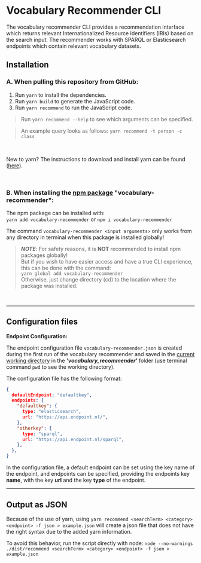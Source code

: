 # Vocabulary Recommender CLI
The vocabulary recommender CLI provides a recommendation interface which returns relevant Internationalized Resource Identifiers (IRIs) based on the search input. The recommender works with SPARQL or Elasticsearch endpoints which contain relevant vocabulary datasets.

## Installation
### A. When pulling this repository from GitHub:
1. Run `yarn` to install the dependencies.
2. Run `yarn build` to generate the JavaScript code.
3. Run `yarn recommend` to run the JavaScript code. 
> Run `yarn recommend --help` to see which arguments can be specified.

> An example query looks as follows: `yarn recommend -t person -c class`
> 
&nbsp;

New to yarn? The instructions to download and install yarn can be found ([here](https://yarnpkg.com/getting-started/install)). 

&nbsp;

### B. When installing the [npm package](https://www.npmjs.com/package/vocabulary-recommender) "vocabulary-recommender":
The npm package can be installed with:  
`yarn add vocabulary-recommender` or `npm i vocabulary-recommender`  

The command `vocabulary-recommender <input arguments>` only works from any directory in terminal when this package is installed globally!

> **_NOTE_**: For safety reasons, it is **NOT** recommended to install npm packages globally!  
> But if you wish to have easier access and have a true CLI experience, this can be done with the command:  
`yarn global add vocabulary-recommender`  
> Otherwise, just change directory (cd) to the location where the package was installed. 

&nbsp;

-----------------------
## Configuration files

**Endpoint Configuration:** 

The endpoint configuration file `vocabulary-recommender.json` is created during the first run of the vocabulary recommender and saved in the <ins>current working directory</ins> in the ***'vocabulary_recommender'*** folder (use terminal command `pwd` to see the working directory). 

The configuration file has the following format:
```JSON
{
  defaultEndpoint: "defaultkey",
  endpoints: {
    "defaultkey": {
      type: "elasticsearch",
      url: "https://api.endpoint.nl/",
    },
    "otherkey": {
      type: "sparql",
      url: "https://api.endpoint.nl/sparql",
    },
  },
} 
```


In the configuration file, a default endpoint can be set using the key name of the endpoint, and endpoints can be specified, providing the endpoints key **name**, with the key **url** and the key **type** of the endpoint.

-------------------
## Output as JSON
Because of the use of yarn, using `yarn recommend <searchTerm> <category> <endpoint> -f json > example.json` will create a json file that does not have the right syntax due to the added yarn information. 

To avoid this behavior, run the script directly with node: `node --no-warnings ./dist/recommend <searchTerm> <category> <endpoint> -f json > example.json`
